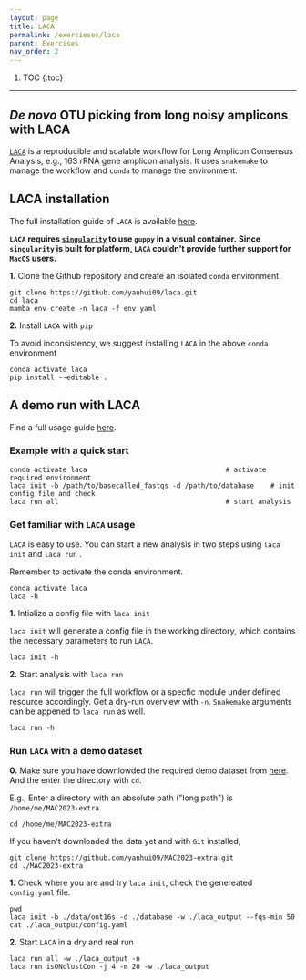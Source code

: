```yaml
---
layout: page
title: LACA
permalink: /exercieses/laca
parent: Exercises
nav_order: 2
---
```


1. TOC
{:toc}

---
## *De novo* OTU picking from long noisy amplicons with **LACA** 

[`LACA`](https://github.com/yanhui09/laca) is a reproducible and scalable workflow for Long Amplicon Consensus Analysis, e.g., 16S rRNA gene amplicon analysis. It uses `snakemake` to manage the workflow and `conda` to manage the environment.

## **LACA** installation

The full installation guide of `LACA` is available [here](https://github.com/yanhui09/laca#installation).

**`LACA` requires [`singularity`](https://en.wikipedia.org/wiki/Singularity_(software)) to use `guppy` in a visual container.**
**Since `singularity` is built for platform, `LACA` couldn't provide further support for `MacOS` users.**

**1.** Clone the Github repository and create an isolated `conda` environment
```
git clone https://github.com/yanhui09/laca.git
cd laca
mamba env create -n laca -f env.yaml 
```

**2.** Install `LACA` with `pip`
      
To avoid inconsistency, we suggest installing `LACA` in the above `conda` environment
```
conda activate laca
pip install --editable .
```

## A demo run with **LACA**

Find a full usage guide [here](https://github.com/yanhui09/laca#usage).

### Example with a quick start
```
conda activate laca                                  # activate required environment 
laca init -b /path/to/basecalled_fastqs -d /path/to/database    # init config file and check
laca run all                                         # start analysis
```

### Get familiar with `LACA` usage

`LACA` is easy to use. You can start a new analysis in two steps using `laca init` and `laca run` . 

Remember to activate the conda environment.
```
conda activate laca
laca -h
```

**1.** Intialize a config file with `laca init`

`laca init` will generate a config file in the working directory, which contains the necessary parameters to run `LACA`.

```
laca init -h
```

**2.** Start analysis with `laca run`

`laca run` will trigger the full workflow or a specfic module under defined resource accordingly.
Get a dry-run overview with `-n`. `Snakemake` arguments can be appened to `laca run` as well.

```
laca run -h
```

### Run `LACA` with a demo dataset

**0.** Make sure you have downlowded the required demo dataset from [here](https://github.com/yanhui09/MAC2023-extra). And the enter the directory with `cd`. 

E.g., Enter a directory with an absolute path ("long path") is `/home/me/MAC2023-extra`.
```
cd /home/me/MAC2023-extra
```

If you haven't downloaded the data yet and with `Git` installed,

```
git clone https://github.com/yanhui09/MAC2023-extra.git
cd ./MAC2023-extra 
```

**1.** Check where you are and try `laca init`, check the genereated `config.yaml` file.
```
pwd
laca init -b ./data/ont16s -d ./database -w ./laca_output --fqs-min 50
cat ./laca_output/config.yaml
```

**2.** Start `LACA` in a dry and real run
```
laca run all -w ./laca_output -n 
laca run isONclustCon -j 4 -m 20 -w ./laca_output      
```